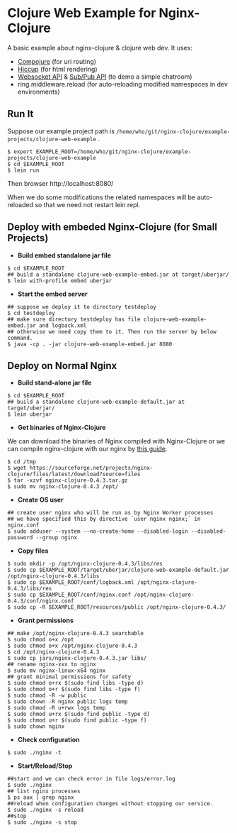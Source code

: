 # Clojure Web Example for Nginx-Clojure

A basic example about nginx-clojure & clojure web dev. It uses:
* [Compojure](https://github.com/weavejester/compojure) (for uri routing)
* [Hiccup](https://github.com/weavejester/hiccup) (for html rendering)
* [Websocket API](http://nginx-clojure.github.io/more.html#38--sever-side-websocket) & [Sub/Pub API]() (to demo a simple chatroom)
* ring.middleware.reload (for auto-reloading modified namespaces in dev environments)


## Run It

Suppose our example project path is `/home/who/git/nginx-clojure/example-projects/clojure-web-example` .

```shell
$ export EXAMPLE_ROOT=/home/who/git/nginx-clojure/example-projects/clojure-web-example
$ cd $EXAMPLE_ROOT
$ lein run
```

Then browser http://localhost:8080/

When we do some modifications the related namespaces will be auto-reloaded 
so that we need not restart lein repl.


## Deploy with embeded Nginx-Clojure (for Small Projects)

*  **Build embed standalone jar file**
```shell
$ cd $EXAMPLE_ROOT
## build a standalone clojure-web-example-embed.jar at target/uberjar/
$ lein with-profile embed uberjar
```
*  **Start the embed server**
```shell
## suppose we deploy it to directory testdeploy
$ cd testdeploy
## make sure directory testdeploy has file clojure-web-example-embed.jar and logback.xml
## otherwise we need copy them to it. Then run the server by below command.
$ java -cp . -jar clojure-web-example-embed.jar 8080
```

## Deploy on Normal Nginx

*  **Build stand-alone jar file**

```shell
$ cd $EXAMPLE_ROOT
## build a standalone clojure-web-example-default.jar at target/uberjar/
$ lein uberjar
```
*  **Get binaries of Nginx-Clojure**

We can download the binaries of Nginx compiled with Nginx-Clojure or we can compile nginx-clojure with
our nginx by [this guide](http://nginx-clojure.github.io/installation.html).
```shell
$ cd /tmp
$ wget https://sourceforge.net/projects/nginx-clojure/files/latest/download?source=files
$ tar -xzvf nginx-clojure-0.4.3.tar.gz
$ sudo mv nginx-clojure-0.4.3 /opt/
```
*  **Create OS user**

```shell
## create user nginx who will be run as by Nginx Worker processes
## we have specified this by directive `user nginx nginx;` in nginx.conf
$ sudo adduser --system --no-create-home --disabled-login --disabled-password --group nginx
```
*  **Copy files**

```shell
$ sudo mkdir -p /opt/nginx-clojure-0.4.3/libs/res
$ sudo cp $EXAMPLE_ROOT/target/uberjar/clojure-web-example-default.jar /opt/nginx-clojure-0.4.3/libs
$ sudo cp $EXAMPLE_ROOT/conf/logback.xml /opt/nginx-clojure-0.4.3/libs/res
$ sudo cp $EXAMPLE_ROOT/conf/nginx.conf /opt/nginx-clojure-0.4.3/conf/nginx.conf
$ sudo cp -R $EXAMPLE_ROOT/resources/public /opt/nginx-clojure-0.4.3/
```
*  **Grant permissions**

```shell
## make /opt/nginx-clojure-0.4.3 searchable
$ sudo chmod o+x /opt
$ sudo chmod o+x /opt/nginx-clojure-0.4.3
$ cd /opt/nginx-clojure-0.4.3
$ sudo cp jars/nginx-clojure-0.4.3.jar libs/
## rename nginx-xxx to nginx
$ sudo mv nginx-linux-x64 nginx
## grant minimal permissions for safety
$ sudo chmod o+rx $(sudo find libs -type d)
$ sudo chmod o+r $(sudo find libs -type f)
$ sudo chmod -R -w public
$ sudo chown -R nginx public logs temp
$ sudo chmod -R u+rwx logs temp
$ sudo chmod u+rx $(sudo find public -type d)
$ sudo chmod u+r $(sudo find public -type f)
$ sudo chown nginx 
```
*  **Check configuration**

```shell
$ sudo ./nginx -t
```
*  **Start/Reload/Stop**

```shell
##start and we can check error in file logs/error.log
$ sudo ./nginx
## list nginx processes
$ ps aux | grep nginx
##reload when configuration changes without stopping our service.
$ sudo ./nginx -s reload
##stop
$ sudo ./nginx -s stop
```



